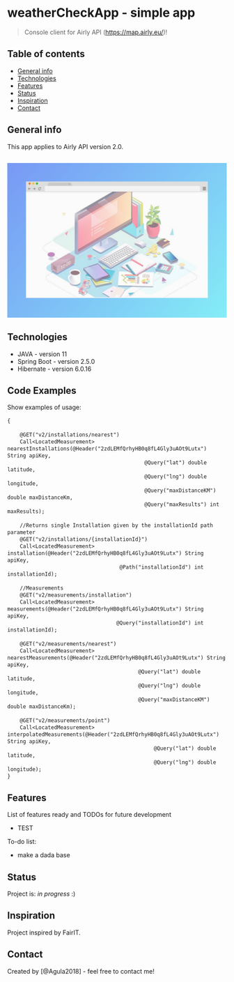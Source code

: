 # weatherCheckApp - simple app
> Console client for Airly API (https://map.airly.eu/)!

## Table of contents
* [General info](#general-info)
* [Technologies](#technologies)
* [Features](#features)
* [Status](#status)
* [Inspiration](#inspiration)
* [Contact](#contact)

## General info
This app applies to Airly API version 2.0.

## 
![Example screenshot](./screenshot.png)

## Technologies
* JAVA - version 11
* Spring Boot - version 2.5.0
* Hibernate - version 6.0.16


## Code Examples
Show examples of usage:
```
{

    @GET("v2/installations/nearest")
    Call<LocatedMeasurement> nearestInstallations(@Header("2zdLEMfQrhyHB0q8fL4Gly3uAOt9Lutx") String apiKey,
                                            @Query("lat") double latitude,
                                            @Query("lng") double longitude,
                                            @Query("maxDistanceKM") double maxDistanceKm,
                                            @Query("maxResults") int maxResults);

    //Returns single Installation given by the installationId path parameter
    @GET("v2/installations/{installationId}")
    Call<LocatedMeasurement> installation(@Header("2zdLEMfQrhyHB0q8fL4Gly3uAOt9Lutx") String apiKey,
                                    @Path("installationId") int installationId);

    //Measurements
    @GET("v2/measurements/installation")
    Call<LocatedMeasurement> measurements(@Header("2zdLEMfQrhyHB0q8fL4Gly3uAOt9Lutx") String apiKey,
                                   @Query("installationId") int installationId);

    @GET("v2/measurements/nearest")
    Call<LocatedMeasurement> nearestMeasurements(@Header("2zdLEMfQrhyHB0q8fL4Gly3uAOt9Lutx") String apiKey,
                                          @Query("lat") double latitude,
                                          @Query("lng") double longitude,
                                          @Query("maxDistanceKM") double maxDistanceKm);

    @GET("v2/measurements/point")
    Call<LocatedMeasurement> interpolatedMeasurements(@Header("2zdLEMfQrhyHB0q8fL4Gly3uAOt9Lutx") String apiKey,
                                               @Query("lat") double latitude,
                                               @Query("lng") double longitude);
}
```

## Features
List of features ready and TODOs for future development
* TEST 



To-do list:
* make a dada base 

## Status
Project is: 
_in progress_ :)

## Inspiration
Project inspired by FairIT. 

## Contact
Created by [@Agula2018] - feel free to contact me!
